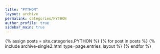 ```yaml
---
title: "PYTHON"
layout: archive
permalink: categories/PYTHON
author_profile: true
sidebar_main: true
---
```



{% assign posts = site.categories.PYTHON %}
{% for post in posts %} {% include archive-single2.html type=page.entries_layout %} {% endfor %}